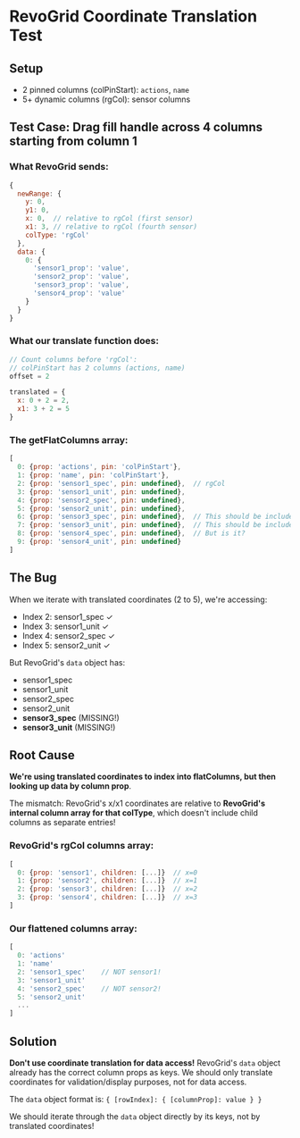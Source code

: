 # RevoGrid Coordinate Translation Test

## Setup
- 2 pinned columns (colPinStart): `actions`, `name`
- 5+ dynamic columns (rgCol): sensor columns

## Test Case: Drag fill handle across 4 columns starting from column 1

### What RevoGrid sends:
```javascript
{
  newRange: {
    y: 0,
    y1: 0,
    x: 0,  // relative to rgCol (first sensor)
    x1: 3, // relative to rgCol (fourth sensor)
    colType: 'rgCol'
  },
  data: {
    0: {
      'sensor1_prop': 'value',
      'sensor2_prop': 'value',
      'sensor3_prop': 'value',
      'sensor4_prop': 'value'
    }
  }
}
```

### What our translate function does:
```javascript
// Count columns before 'rgCol':
// colPinStart has 2 columns (actions, name)
offset = 2

translated = {
  x: 0 + 2 = 2,
  x1: 3 + 2 = 5
}
```

### The getFlatColumns array:
```javascript
[
  0: {prop: 'actions', pin: 'colPinStart'},
  1: {prop: 'name', pin: 'colPinStart'},
  2: {prop: 'sensor1_spec', pin: undefined},  // rgCol
  3: {prop: 'sensor1_unit', pin: undefined},
  4: {prop: 'sensor2_spec', pin: undefined},
  5: {prop: 'sensor2_unit', pin: undefined},
  6: {prop: 'sensor3_spec', pin: undefined},  // This should be included
  7: {prop: 'sensor3_unit', pin: undefined},  // This should be included
  8: {prop: 'sensor4_spec', pin: undefined},  // But is it?
  9: {prop: 'sensor4_unit', pin: undefined}
]
```

## The Bug

When we iterate with translated coordinates (2 to 5), we're accessing:
- Index 2: sensor1_spec ✓
- Index 3: sensor1_unit ✓
- Index 4: sensor2_spec ✓
- Index 5: sensor2_unit ✓

But RevoGrid's `data` object has:
- sensor1_spec
- sensor1_unit
- sensor2_spec
- sensor2_unit
- **sensor3_spec** (MISSING!)
- **sensor3_unit** (MISSING!)

## Root Cause

**We're using translated coordinates to index into flatColumns, but then looking up data by column prop**. 

The mismatch: RevoGrid's x/x1 coordinates are relative to **RevoGrid's internal column array for that colType**, which doesn't include child columns as separate entries!

### RevoGrid's rgCol columns array:
```javascript
[
  0: {prop: 'sensor1', children: [...]}  // x=0
  1: {prop: 'sensor2', children: [...]}  // x=1
  2: {prop: 'sensor3', children: [...]}  // x=2
  3: {prop: 'sensor4', children: [...]}  // x=3
]
```

### Our flattened columns array:
```javascript
[
  0: 'actions'
  1: 'name'
  2: 'sensor1_spec'    // NOT sensor1!
  3: 'sensor1_unit'
  4: 'sensor2_spec'    // NOT sensor2!
  5: 'sensor2_unit'
  ...
]
```

## Solution

**Don't use coordinate translation for data access!** RevoGrid's `data` object already has the correct column props as keys. We should only translate coordinates for validation/display purposes, not for data access.

The `data` object format is: `{ [rowIndex]: { [columnProp]: value } }`

We should iterate through the `data` object directly by its keys, not by translated coordinates!
